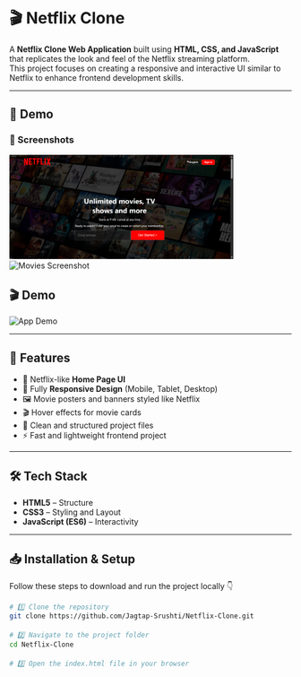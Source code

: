 # 🎬 Netflix Clone  

A **Netflix Clone Web Application** built using **HTML, CSS, and JavaScript** that replicates the look and feel of the Netflix streaming platform.  
This project focuses on creating a responsive and interactive UI similar to Netflix to enhance frontend development skills.  

---

## 📸 Demo  

### 🔹 Screenshots
<img src="assets/homepage.png" alt="Homepage Screenshot" width="400"/>
<img src="assets/movies.png" alt="Movies Screenshot" width="400"/>


## 🎬 Demo
<img src="assets/netflix-clone-gif.gif" alt="App Demo" width="600"  height="350"/>

---

## 🚀 Features   

- 🎥 Netflix-like **Home Page UI**  
- 📱 Fully **Responsive Design** (Mobile, Tablet, Desktop)  
- 🖼️ Movie posters and banners styled like Netflix  
- 🎬 Hover effects for movie cards  
- 📂 Clean and structured project files  
- ⚡ Fast and lightweight frontend project  

---

## 🛠️ Tech Stack  

- **HTML5** – Structure  
- **CSS3** – Styling and Layout  
- **JavaScript (ES6)** – Interactivity  

---

## 📥 Installation & Setup  

Follow these steps to download and run the project locally 👇  

```bash
# 1️⃣ Clone the repository
git clone https://github.com/Jagtap-Srushti/Netflix-Clone.git

# 2️⃣ Navigate to the project folder
cd Netflix-Clone

# 3️⃣ Open the index.html file in your browser
